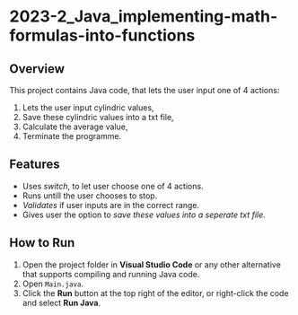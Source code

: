 # 2023-2_Java_implementing-math-formulas-into-functions

## Overview
This project contains Java code, that lets the user input one of 4 actions:
1. Lets the user input cylindric values,
2. Save these cylindric values into a txt file,
3. Calculate the average value,
4. Terminate the programme.

## Features
- Uses *switch*, to let user choose one of 4 actions.
- Runs untill the user chooses to stop.
- *Validates* if user inputs are in the correct range.
- Gives user the option to *save these values into a seperate txt file*.

## How to Run
1. Open the project folder in **Visual Studio Code** or any other alternative that supports compiling and running Java code.
2. Open `Main.java`.
3. Click the **Run** button at the top right of the editor, or right-click the code and select **Run Java**.
